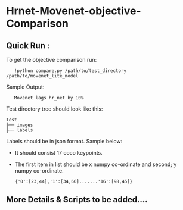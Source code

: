 # Hrnet-Movenet-objective-Comparison
## Quick Run :
To get the objective comparison run:
```
   !python compare.py /path/to/test_directory /path/to/movenet_lite_model
   ```
Sample Output:
```
   Movenet lags hr_net by 10%
   ```
Test directory tree should look like this:

   ```
  Test 
   ├── images
   ├── labels
  
   ```
Labels should be in json format. Sample below:
- It should consist 17 coco keypoints.
- The first item in list should be x numpy co-ordinate and second; y numpy co-ordinate.

  ```
  {'0':[23,44],'1':[34,66].......'16':[98,45]}
   ```
## More Details & Scripts to be added....
